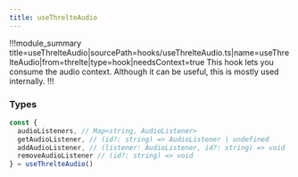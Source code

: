 ```yaml
---
title: useThrelteAudio
---
```


!!!module_summary title=useThrelteAudio|sourcePath=hooks/useThrelteAudio.ts|name=useThrelteAudio|from=threlte|type=hook|needsContext=true
This hook lets you consume the audio context. Although it can be useful, this is mostly used internally.
!!!

### Types

```ts
const {
  audioListeners, // Map<string, AudioListener>
  getAudioListener, // (id?: string) => AudioListener | undefined
  addAudioListener, // (listener: AudioListener, id?: string) => void
  removeAudioListener // (id?: string) => void
} = useThrelteAudio()
```

